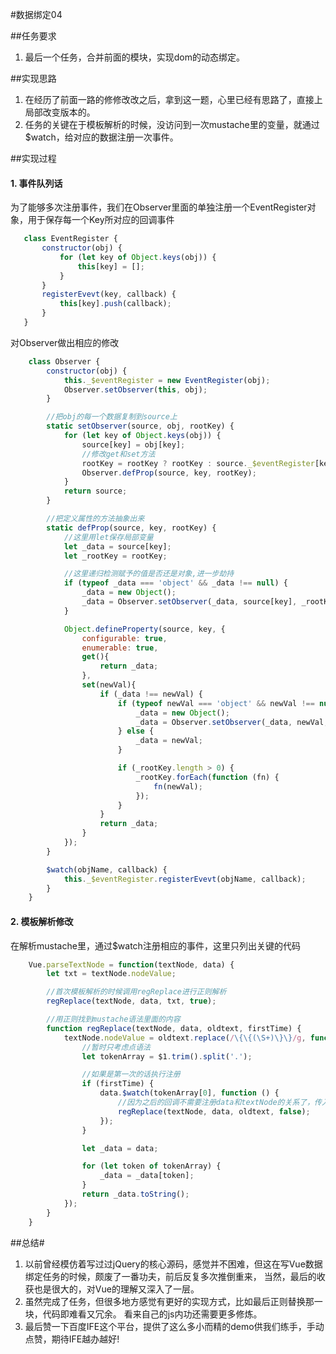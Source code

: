 #数据绑定04

##任务要求
1. 最后一个任务，合并前面的模块，实现dom的动态绑定。

##实现思路
1. 在经历了前面一路的修修改改之后，拿到这一题，心里已经有思路了，直接上局部改变版本的。
2. 任务的关键在于模板解析的时候，没访问到一次mustache里的变量，就通过$watch，给对应的数据注册一次事件。

##实现过程
#### 1. 事件队列话
 为了能够多次注册事件，我们在Observer里面的单独注册一个EventRegister对象，用于保存每一个Key所对应的回调事件
 ```javascript
    class EventRegister {
        constructor(obj) {
            for (let key of Object.keys(obj)) {
                this[key] = [];
            }
        }
        registerEvevt(key, callback) {
            this[key].push(callback);
        }
    }
```
对Observer做出相应的修改
```javascript
    class Observer {
        constructor(obj) {
            this._$eventRegister = new EventRegister(obj);
            Observer.setObserver(this, obj);
        }

        //把obj的每一个数据复制到source上
        static setObserver(source, obj, rootKey) {
            for (let key of Object.keys(obj)) {
                source[key] = obj[key];
                //修改get和set方法
                rootKey = rootKey ? rootKey : source._$eventRegister[key];
                Observer.defProp(source, key, rootKey);
            }
            return source;
        }

        //把定义属性的方法抽象出来
        static defProp(source, key, rootKey) {
            //这里用let保存局部变量
            let _data = source[key];
            let _rootKey = rootKey;

            //这里递归检测赋予的值是否还是对象,进一步劫持
            if (typeof _data === 'object' && _data !== null) {
                _data = new Object();
                _data = Observer.setObserver(_data, source[key], _rootKey);
            }

            Object.defineProperty(source, key, {
                configurable: true,
                enumerable: true,
                get(){
                    return _data;
                },
                set(newVal){
                    if (_data !== newVal) {
                        if (typeof newVal === 'object' && newVal !== null) {
                            _data = new Object();
                            _data = Observer.setObserver(_data, newVal, _rootKey);
                        } else {
                            _data = newVal;
                        }

                        if (_rootKey.length > 0) {
                            _rootKey.forEach(function (fn) {
                                fn(newVal);
                            });
                        }
                    }
                    return _data;
                }
            });
        }

        $watch(objName, callback) {
            this._$eventRegister.registerEvevt(objName, callback);
        }
    }
```
#### 2. 模板解析修改
在解析mustache里，通过$watch注册相应的事件，这里只列出关键的代码
```javascript
    Vue.parseTextNode = function(textNode, data) {
        let txt = textNode.nodeValue;

        //首次模板解析的时候调用regReplace进行正则解析
        regReplace(textNode, data, txt, true);

        //用正则找到mustache语法里面的内容
        function regReplace(textNode, data, oldtext, firstTime) {
            textNode.nodeValue = oldtext.replace(/\{\{(\S+)\}\}/g, function (res, $1) {
                //暂时只考虑点语法
                let tokenArray = $1.trim().split('.');

                //如果是第一次的话执行注册
                if (firstTime) {
                    data.$watch(tokenArray[0], function () {
                        //因为之后的回调不需要注册data和textNode的关系了，传入false
                        regReplace(textNode, data, oldtext, false);
                    });
                }

                let _data = data;

                for (let token of tokenArray) {
                    _data = _data[token];
                }
                return _data.toString();
            });
        }
    }
```


##总结#
1. 以前曾经模仿着写过过jQuery的核心源码，感觉并不困难，但这在写Vue数据绑定任务的时候，颇废了一番功夫，前后反复多次推倒重来，
当然，最后的收获也是很大的，对Vue的理解又深入了一层。
2. 虽然完成了任务，但很多地方感觉有更好的实现方式，比如最后正则替换那一块，代码即难看又冗余。
看来自己的js内功还需要更多修炼。
3. 最后赞一下百度IFE这个平台，提供了这么多小而精的demo供我们练手，手动点赞，期待IFE越办越好!


